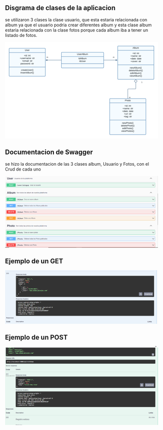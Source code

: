 ## Disgrama de clases de la aplicacion
se utilizaron 3 clases la clase usuario, que esta estaria relacionada con album
ya que el usuario podria crear diferentes album y esta clase album estaria relacionada
con la clase fotos porque cada album iba a tener un listado de fotos. 

![img1](./asserts/diagrama.png)

## Documentacion de Swagger
se hizo la documentacion de las 3 clases
album, Usuario y Fotos, con el Crud de cada uno

![img1](./asserts/a1.PNG)

## Ejemplo de un GET
![img3](./asserts/a2.PNG)

## Ejemplo de un POST
![img4](./asserts/a3.PNG)